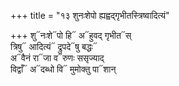 +++
title = "१३ शुनःशेपो ह्यह्वद्गृभीतस्त्रिष्वादित्यं"

+++
शु᳓नःशे᳓पो हि᳓ अ᳓हुवद् गृभीत᳓स्  
त्रिषु᳓ आदित्यं᳓ द्रुपदे᳓षु बद्धः᳓  
अ᳓वैनं रा᳓जा व᳓रुणः ससृज्याद्  
विद्वाँ᳓ अ᳓दब्धो वि᳓ मुमोक्तु पा᳓शान्